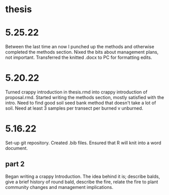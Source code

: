 # thesis

# 5.25.22

Between the last time an now I punched up the methods and otherwise completed the methods section. Nixed the bits about management plans, not important. Transferred the knitted .docx to PC for formatting edits.

# 5.20.22

Turned crappy introduction in thesis.rmd into crappy introduction of proposal.rmd. Started writing the methods section, mostly satisfied with the intro. Need to find good soil seed bank method that doesn't take a lot of soil.
Need at least 3 samples per transect per burned v unburned.

# 5.16.22

Set-up git repository. Created .bib files. Ensured that R will knit into a word document.

## part 2

Began writing a crappy Introduction. The idea behind it is; describe balds, give a brief history of round bald, describe the fire, relate the fire to plant community changes and management implications.
